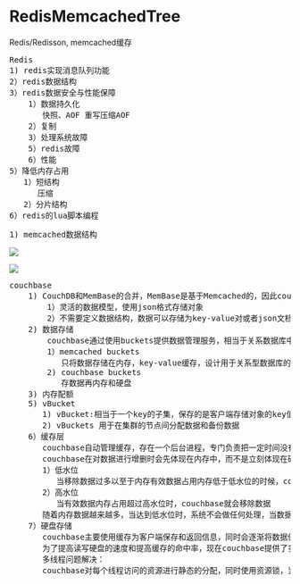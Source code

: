 # RedisMemcachedTree
Redis/Redisson, memcached缓存

<pre>
Redis
1) redis实现消息队列功能
2）redis数据结构
3）redis数据安全与性能保障
    1）数据持久化
       快照、AOF 重写压缩AOF
    2）复制
    3）处理系统故障
    5）redis故障
    6）性能
5）降低内存占用
   1）短结构
      压缩
   2）分片结构
6）redis的lua脚本编程   
</pre>

<pre>
1) memcached数据结构
</pre>

![](https://i.imgur.com/edDlpNP.png)

![](https://i.imgur.com/ZDy8aaC.png)

<pre>
couchbase
    1) CouchDB和MemBase的合并，MemBase是基于Memcached的，因此couchbase结合了couchbase的简单可靠和memcached的高性能，以及membase的可扩展性
        1）灵活的数据模型，使用json格式存储对象
        2）不需要定义数据结构，数据可以存储为key-value对或者json文档，scaleout只需要增加服务器就行
    2) 数据存储
	    couchbase通过使用buckets提供数据管理服务，相当于关系数据库中的库，保存数据时，先建bucket，然后直接插入，couchbase有两种类型的buckets
		1）memcached buckets
		   只将数据存储在内存，key-value缓存，设计用于关系型数据库的缓存
		2) couchbase buckets
		   存数据再内存和硬盘
	3) 内存配额
    5) vBucket
       1) vBucket:相当于一个key的子集，保存的是客户端存储对象的key值，通过vBucket，客户端直接访问保存信息的服务器，不需要通过中间代理或者其他架构，每个key属于一个vBucket,通过key计算出vBucket,在从vBucket与服务器的对照表中找到具体的服务器，从具体服务器获取数据
       2) vBuckets 用于在集群的节点间分配数据和备份数据
    6）缓存层
	   couchbase自动管理缓存，存在一个后台进程，专门负责把一定时间没有被访问的数据移出内存，可配置具体参数，
	   couchbase在对数据进行增删时会先体现在内存中，而不是立刻体现在硬盘上，等待执行的硬盘操作会以write queue的形式排队执行，通过这种特性使得读写速度非常快
	   1）低水位
	      当移除数据过多以至于内存有效数据占用内存低于低水位的时候，couchbase会随机挑选一些文件到内存中以达到低水位，
	   2）高水位
	      当有效数据内存占用超过高水位时，couchbase就会移除数据
	   随着内存数据越来越多，当达到低水位时，系统不会做任何处理，当数据量持续增加，达到高水位时，系统会启动一个job移除数据，当达到低水位时任务停止
    7）硬盘存储
       couchbase主要使用缓存为客户端保存和返回信息，同时会逐渐将数据保存到硬盘以维持高可靠性，
       为了提高读写硬盘的速度和提高缓存的命中率，现在couchbase提供了多线程读写
       多线程问题解决：
       couchbase对每个线程访问的资源进行静态的分配，同时使用资源锁，当创建多个读写线程时，服务器为每个线程单独分配了不同的vbuckets,保证同一个vbuckets只有一个读线程，一个写线程访问
</pre>
